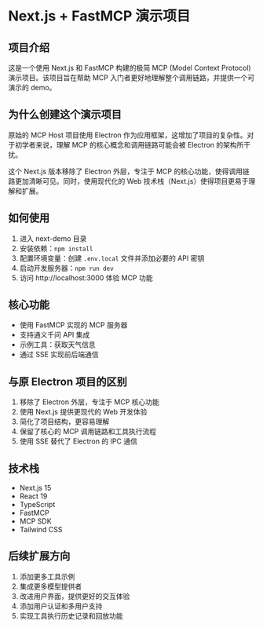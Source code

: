 # Next.js + FastMCP 演示项目

## 项目介绍

这是一个使用 Next.js 和 FastMCP 构建的极简 MCP (Model Context Protocol) 演示项目。该项目旨在帮助 MCP 入门者更好地理解整个调用链路，并提供一个可演示的 demo。

## 为什么创建这个演示项目

原始的 MCP Host 项目使用 Electron 作为应用框架，这增加了项目的复杂性。对于初学者来说，理解 MCP 的核心概念和调用链路可能会被 Electron 的架构所干扰。

这个 Next.js 版本移除了 Electron 外层，专注于 MCP 的核心功能，使得调用链路更加清晰可见。同时，使用现代化的 Web 技术栈（Next.js）使得项目更易于理解和扩展。

## 如何使用

1. 进入 next-demo 目录
2. 安装依赖：`npm install`
3. 配置环境变量：创建 `.env.local` 文件并添加必要的 API 密钥
4. 启动开发服务器：`npm run dev`
5. 访问 http://localhost:3000 体验 MCP 功能

## 核心功能

- 使用 FastMCP 实现的 MCP 服务器
- 支持通义千问 API 集成
- 示例工具：获取天气信息
- 通过 SSE 实现前后端通信

## 与原 Electron 项目的区别

1. 移除了 Electron 外层，专注于 MCP 核心功能
2. 使用 Next.js 提供更现代的 Web 开发体验
3. 简化了项目结构，更容易理解
4. 保留了核心的 MCP 调用链路和工具执行流程
5. 使用 SSE 替代了 Electron 的 IPC 通信

## 技术栈

- Next.js 15
- React 19
- TypeScript
- FastMCP
- MCP SDK
- Tailwind CSS

## 后续扩展方向

1. 添加更多工具示例
2. 集成更多模型提供者
3. 改进用户界面，提供更好的交互体验
4. 添加用户认证和多用户支持
5. 实现工具执行历史记录和回放功能
